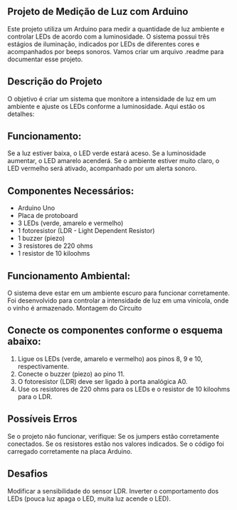 ## Projeto de Medição de Luz com Arduino
Este projeto utiliza um Arduino para medir a quantidade de luz ambiente e controlar LEDs de acordo com a luminosidade. O sistema possui três estágios de iluminação, indicados por LEDs de diferentes cores e acompanhados por beeps sonoros. Vamos criar um arquivo .readme para documentar esse projeto.

## Descrição do Projeto
O objetivo é criar um sistema que monitore a intensidade de luz em um ambiente e ajuste os LEDs conforme a luminosidade. Aqui estão os detalhes:

## Funcionamento:
Se a luz estiver baixa, o LED verde estará aceso.
Se a luminosidade aumentar, o LED amarelo acenderá.
Se o ambiente estiver muito claro, o LED vermelho será ativado, acompanhado por um alerta sonoro.

## Componentes Necessários:
* Arduino Uno
* Placa de protoboard
* 3 LEDs (verde, amarelo e vermelho)
* 1 fotoresistor (LDR - Light Dependent Resistor)
* 1 buzzer (piezo)
* 3 resistores de 220 ohms
* 1 resistor de 10 kiloohms
  
## Funcionamento Ambiental:
O sistema deve estar em um ambiente escuro para funcionar corretamente.
Foi desenvolvido para controlar a intensidade de luz em uma vinícola, onde o vinho é armazenado.
Montagem do Circuito

## Conecte os componentes conforme o esquema abaixo:
1. Ligue os LEDs (verde, amarelo e vermelho) aos pinos 8, 9 e 10, respectivamente.
2. Conecte o buzzer (piezo) ao pino 11.
3. O fotoresistor (LDR) deve ser ligado à porta analógica A0.
4. Use os resistores de 220 ohms para os LEDs e o resistor de 10 kiloohms para o LDR.

## Possíveis Erros
Se o projeto não funcionar, verifique:
Se os jumpers estão corretamente conectados.
Se os resistores estão nos valores indicados.
Se o código foi carregado corretamente na placa Arduino.

## Desafios
Modificar a sensibilidade do sensor LDR.
Inverter o comportamento dos LEDs (pouca luz apaga o LED, muita luz acende o LED).
